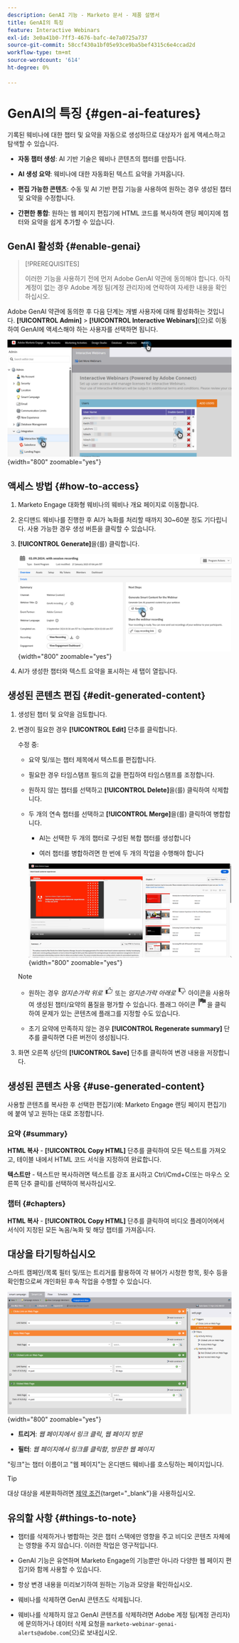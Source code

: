 ```yaml
---
description: GenAI 기능 - Marketo 문서 - 제품 설명서
title: GenAI의 특징
feature: Interactive Webinars
exl-id: 3e0a41b0-7ff3-4676-bafc-4e7a0725a737
source-git-commit: 58ccf430a1bf05e93ce9ba5bef4315c6e4ccad2d
workflow-type: tm+mt
source-wordcount: '614'
ht-degree: 0%

---
```


# GenAI의 특징 {#gen-ai-features}

기록된 웨비나에 대한 챕터 및 요약을 자동으로 생성하므로 대상자가 쉽게 액세스하고 탐색할 수 있습니다.

* **자동 챕터 생성**: AI 기반 기술은 웨비나 콘텐츠의 챕터를 만듭니다.

* **AI 생성 요약**: 웨비나에 대한 자동화된 텍스트 요약을 가져옵니다.

* **편집 가능한 콘텐츠**: 수동 및 AI 기반 편집 기능을 사용하여 원하는 경우 생성된 챕터 및 요약을 수정합니다.

* **간편한 통합**: 원하는 웹 페이지 편집기에 HTML 코드를 복사하여 랜딩 페이지에 챕터와 요약을 쉽게 추가할 수 있습니다.

## GenAI 활성화 {#enable-genai}

>[!PREREQUISITES]
>
>이러한 기능을 사용하기 전에 먼저 Adobe GenAI 약관에 동의해야 합니다. 아직 계정이 없는 경우 Adobe 계정 팀(계정 관리자)에 연락하여 자세한 내용을 확인하십시오.

Adobe GenAI 약관에 동의한 후 다음 단계는 개별 사용자에 대해 활성화하는 것입니다. **[!UICONTROL Admin]** > **[!UICONTROL Interactive Webinars]**(으)로 이동하여 GenAI에 액세스해야 하는 사용자를 선택하면 됩니다.

![](assets/gen-ai-features-1.png){width="800" zoomable="yes"}

## 액세스 방법 {#how-to-access}

1. Marketo Engage 대화형 웨비나의 웨비나 개요 페이지로 이동합니다.

1. 온디맨드 웨비나를 진행한 후 AI가 녹화를 처리할 때까지 30~60분 정도 기다립니다. 사용 가능한 경우 생성 버튼을 클릭할 수 있습니다.

1. **[!UICONTROL Generate]**&#x200B;을(를) 클릭합니다.

   ![](assets/gen-ai-features-2.png){width="800" zoomable="yes"}

1. AI가 생성한 챕터와 텍스트 요약을 표시하는 새 탭이 열립니다.

## 생성된 콘텐츠 편집 {#edit-generated-content}

1. 생성된 챕터 및 요약을 검토합니다.

1. 변경이 필요한 경우 **[!UICONTROL Edit]** 단추를 클릭합니다.

   수정 중:

   * 요약 및/또는 챕터 제목에서 텍스트를 편집합니다.

   * 필요한 경우 타임스탬프 필드의 값을 편집하여 타임스탬프를 조정합니다.

   * 원하지 않는 챕터를 선택하고 **[!UICONTROL Delete]**&#x200B;을(를) 클릭하여 삭제합니다.

   * 두 개의 연속 챕터를 선택하고 **[!UICONTROL Merge]**&#x200B;을(를) 클릭하여 병합합니다.

      * AI는 선택한 두 개의 챕터로 구성된 복합 챕터를 생성합니다

      * 여러 챕터를 병합하려면 한 번에 두 개의 작업을 수행해야 합니다

     ![](assets/gen-ai-features-3.png){width="800" zoomable="yes"}

   >[!NOTE]
   >
   >* 원하는 경우 _엄지손가락 위로_ ![엄지손가락 위로](assets/icon-thumbs-up.png) 또는 _엄지손가락 아래로_ ![엄지손가락 아래로](assets/icon-thumbs-down.png) 아이콘을 사용하여 생성된 챕터/요약의 품질을 평가할 수 있습니다. 플래그 아이콘 ![플래그 아이콘](assets/icon-flag.png)을 클릭하여 문제가 있는 콘텐츠에 플래그를 지정할 수도 있습니다.
   >
   >* 초기 요약에 만족하지 않는 경우 **[!UICONTROL Regenerate summary]** 단추를 클릭하면 다른 버전이 생성됩니다.

1. 화면 오른쪽 상단의 **[!UICONTROL Save]** 단추를 클릭하여 변경 내용을 저장합니다.

## 생성된 콘텐츠 사용 {#use-generated-content}

사용할 콘텐츠를 복사한 후 선택한 편집기(예: Marketo Engage 랜딩 페이지 편집기)에 붙여 넣고 원하는 대로 조정합니다.

### 요약 {#summary}

**HTML 복사** - **[!UICONTROL Copy HTML]** 단추를 클릭하여 모든 텍스트를 가져오고, 테이블 내에서 HTML 코드 서식을 지정하여 완료합니다.

**텍스트만** - 텍스트만 복사하려면 텍스트를 강조 표시하고 Ctrl/Cmd+C(또는 마우스 오른쪽 단추 클릭)를 선택하여 복사하십시오.

### 챕터 {#chapters}

**HTML 복사** - **[!UICONTROL Copy HTML]** 단추를 클릭하여 비디오 플레이어에서 서식이 지정된 모든 녹음/녹화 및 해당 챕터를 가져옵니다.

## 대상을 타기팅하십시오

스마트 캠페인/목록 필터 및/또는 트리거를 활용하여 각 뷰어가 시청한 항목, 횟수 등을 확인함으로써 개인화된 후속 작업을 수행할 수 있습니다.

![](assets/gen-ai-features-4.png){width="800" zoomable="yes"}

* **트리거**: _웹 페이지에서 링크 클릭_, _웹 페이지 방문_

* **필터**: _웹 페이지에서 링크를 클릭함_, _방문한 웹 페이지_

&quot;링크&quot;는 챕터 이름이고 &quot;웹 페이지&quot;는 온디맨드 웨비나를 호스팅하는 페이지입니다.

>[!TIP]
>
>대상 대상을 세분화하려면 [제약 조건](/help/marketo/product-docs/core-marketo-concepts/smart-lists-and-static-lists/using-smart-lists/add-a-constraint-to-a-smart-list-filter.md){target="_blank"}을 사용하십시오.

## 유의할 사항 {#things-to-note}

* 챕터를 삭제하거나 병합하는 것은 챕터 스택에만 영향을 주고 비디오 콘텐츠 자체에는 영향을 주지 않습니다. 이러한 작업은 영구적입니다.

* GenAI 기능은 유연하며 Marketo Engage의 기능뿐만 아니라 다양한 웹 페이지 편집기와 함께 사용할 수 있습니다.

* 항상 변경 내용을 미리보기하여 원하는 기능과 모양을 확인하십시오.

* 웨비나를 삭제하면 GenAI 콘텐츠도 삭제됩니다.

* 웨비나를 삭제하지 않고 GenAI 콘텐츠를 삭제하려면 Adobe 계정 팀(계정 관리자)에 문의하거나 데이터 삭제 요청을 `marketo-webinar-genai-alerts@adobe.com`(으)로 보내십시오.
